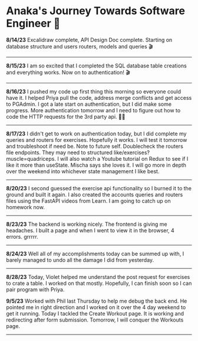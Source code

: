 # Anaka's Journey Towards Software Engineer :roller_coaster:

**8/14/23** Excalidraw complete, API Design Doc complete. Starting on database structure and users routers, models and queries :clapper:

---

**8/15/23** I am so excited that I completed the SQL database table creations and everything works. Now on to authentication! :clapper:

---

**8/16/23** I pushed my code up first thing this morning so everyone could have it. I helped Priya pull the code, address merge conflicts and get access to PGAdmin. I got a late start on authentication, but I did make some progress. More authentication tomorrow and I need to figure out how to code the HTTP requests for the 3rd party api. :guardsman:

---

**8/17/23** I didn't get to work on authentication today, but I did complete my queries and routers for exercises. Hopefully it works. I will test it tomorrow and troubleshoot if need be. Note to future self. Doublecheck the routers file endpoints. They may need to structured like/exercises?muscle=quadriceps. I will also watch a Youtube tutorial on Redux to see if I like it more than useState. Mischa says she loves it. I will go more in depth over the weekend into whichever state management I like best.

---

**8/20/23** I second guessed the exercise api functionality so I burned it to the ground and built it again. I also created the accounts queries and routers files using the FastAPI videos from Learn. I am going to catch up on homework now.

---

**8/23/23** The backend is working nicely. The frontend is giving me headaches. I built a page and when I went to view it in the browser, 4 errors. grrrrr.

---

**8/24/23** Well all of my accomplishments today can be summed up with, I barely managed to undo all the damage I did from yesterday.

---

**8/28/23** Today, Violet helped me understand the post request for exercises to crate a table. I worked on that mostly. Hopefully, I can finish soon so I can pair program with Priya.

**9/5/23** Worked with Phil last Thursday to help me debug the back end. He pointed me in right direction and I worked on it over the 4 day weekend to get it running. Today I tackled the Create Workout page. It is working and redirecting after form submission. Tomorrow, I will conquer the Workouts page.

---
